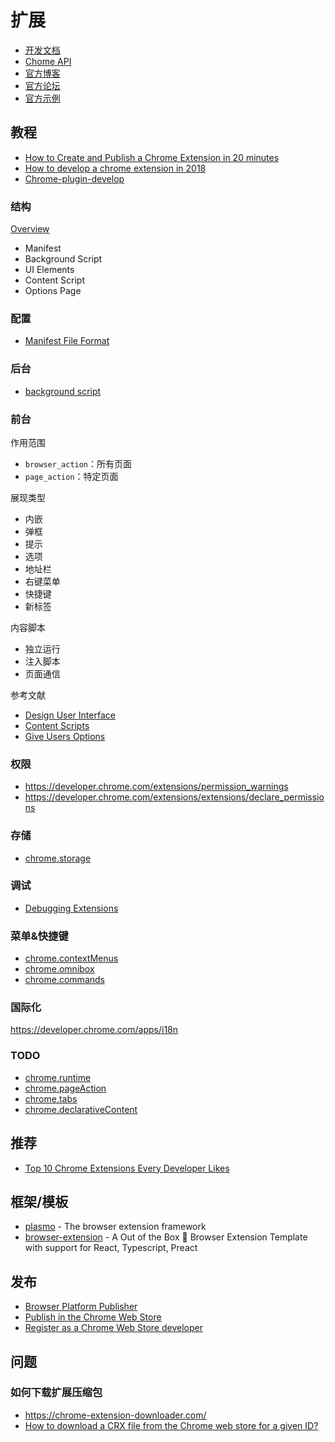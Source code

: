 扩展
========

- [开发文档](https://developer.chrome.com/home)
- [Chome API](https://developer.chrome.com/extensions/api_index)
- [官方博客](https://blog.chromium.org/)
- [官方论坛](https://groups.google.com/a/chromium.org/forum/#!forum/chromium-extensions)
- [官方示例](https://developer.chrome.com/extensions/samples)

## 教程

- [How to Create and Publish a Chrome Extension in 20 minutes](https://medium.freecodecamp.org/how-to-create-and-publish-a-chrome-extension-in-20-minutes-6dc8395d7153)
- [How to develop a chrome extension in 2018](https://usersnap.com/blog/develop-chrome-extension/)
- [Chrome-plugin-develop](https://www.yuque.com/artist/aori6e/brhggm)

### 结构

[Overview](https://developer.chrome.com/extensions/overview)

- Manifest
- Background Script
- UI Elements
- Content Script
- Options Page

### 配置

- [Manifest File Format](https://developer.chrome.com/extensions/manifest)

### 后台

- [background script](https://developer.chrome.com/background_pages)

### 前台

作用范围

- `browser_action`：所有页面
- `page_action`：特定页面

展现类型

- 内嵌
- 弹框
- 提示
- 选项
- 地址栏
- 右键菜单
- 快捷键
- 新标签

内容脚本

- 独立运行
- 注入脚本
- 页面通信

参考文献

- [Design User Interface](https://developer.chrome.com/extensions/user_interface)
- [Content Scripts](https://developer.chrome.com/extensions/content_scripts)
- [Give Users Options](https://developer.chrome.com/extensions/options)

### 权限

- https://developer.chrome.com/extensions/permission_warnings
- https://developer.chrome.com/extensions/extensions/declare_permissions

### 存储

- [chrome.storage](https://developer.chrome.com/apps/storage)

### 调试

- [Debugging Extensions](https://developer.chrome.com/apps/tut_debugging)

### 菜单&快捷键

- [chrome.contextMenus](https://developer.chrome.com/apps/contextMenus)
- [chrome.omnibox](https://developer.chrome.com/extensions/omnibox)
- [chrome.commands](https://developer.chrome.com/extensions/commands)

### 国际化

https://developer.chrome.com/apps/i18n

### TODO

- [chrome.runtime](https://developer.chrome.com/apps/runtime)
- [chrome.pageAction](https://developer.chrome.com/extensions/pageAction)
- [chrome.tabs](https://developer.chrome.com/extensions/tabs)
- [chrome.declarativeContent](https://developer.chrome.com/extensions/declarativeContent)

## 推荐

- [Top 10 Chrome Extensions Every Developer Likes](https://dev.to/shijiezhou/top-10-chrome-extensions-every-developer-likes-3ehk)

## 框架/模板

- [plasmo](https://github.com/PlasmoHQ/plasmo) - The browser extension framework
- [browser-extension](https://github.com/Debdut/browser-extension) - A Out of the Box 🎁 Browser Extension Template with support for React, Typescript, Preact

## 发布

- [Browser Platform Publisher](https://github.com/marketplace/actions/browser-platform-publisher)
- [Publish in the Chrome Web Store](https://developer.chrome.com/docs/webstore/publish/)
- [Register as a Chrome Web Store developer](https://developer.chrome.com/docs/webstore/register/)

## 问题

### 如何下载扩展压缩包

- https://chrome-extension-downloader.com/
- [How to download a CRX file from the Chrome web store for a given ID?](https://stackoverflow.com/questions/7184793/how-to-download-a-crx-file-from-the-chrome-web-store-for-a-given-id)
